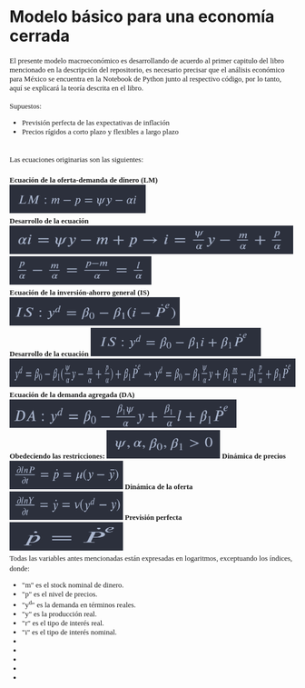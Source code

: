 # Modelo básico para una economía cerrada

<font face="times new arrow" size="2">
	<p style=”text-align: justify;”>
	El presente modelo macroeconómico es desarrollando de acuerdo al primer capitulo del libro mencionado en la 
	descripción del repositorio, es necesario precisar que el análisis económico para México se encuentra en la 
	Notebook de Python junto al respectivo código, por lo tanto, aquí se explicará la teoría descrita en el libro.
	<br><br>
	Supuestos:
		<ul>
			<li> Previsión perfecta de las expectativas de inflación </li>
			<li> Precios rígidos a corto plazo y flexibles a largo plazo </li>
		</ul>
	<br>
	Las ecuaciones originarias son las siguientes:
	<br><br>
	<b>
		Ecuación de la oferta-demanda de dinero (LM)
	</b>
	<br>
	<img src="media/Equation4.jpg" alt="LM" width="240" height="50">
	<br>
	<b>
		Desarrollo de la ecuación
	</b>
	<img src="media/Equation4,1.jpg" alt="LM" width="500" height="50">
	<br>
	<img src="media/Equation4,2.jpg" alt="LM" width="250" height="50">
	<br>
	<b>
		Ecuación de la inversión-ahorro general (IS)
	</b>
	<br>
	<img src="media/Equation5.jpg" alt="IS" width="300" height="50">
	<br>
	<b>
		Desarrollo de la ecuación
	</b>
	<img src="media/Equation5,1.jpg" alt="IS" width="300" height="50">
	<br>
	<img src="media/Equation5,2.jpg" alt="IS" width="700" height="50">
	<br>
	<b>
		Ecuación de la demanda agregada (DA)
	</b>
	<br>
	<img src="media/Equation6.jpg" alt="DA" width="400" height="50">
	<br>
	<b>
		Obedeciendo las restricciones:
	</b>
	<img src="media/CoeffEquations.jpg" alt="Coeff" width="200" height="50">
	<b>
		Dinámica de precios
	</b>
	<img src="media/Equation7.jpg" alt="DinamicaP" width="200" height="50">
	<b>
		Dinámica de la oferta
	</b>
	<img src="media/Equation8.jpg" alt="DinamicaS" width="200" height="50">
	<b>
		Previsión perfecta
	</b>
	<img src="media/Equation9.jpg" alt="Prev.P" width="200" height="50">
	<br>
	Todas las variables antes mencionadas están expresadas en logaritmos, exceptuando los índices, donde:
		<ul>
			<li> "m" es el stock nominal de dinero.
			<li> "p" es el nivel de precios.
			<li> "y<sup>d</sup>" es la demanda en términos reales.
			<li> "y" es la producción real.
			<li> "r" es el tipo de interés real.
			<li> "i" es el tipo de interés nominal.
			<li> 
			<li>
			<li>
			<li>
			<li>	
		</ul>
	</p>
</font>
